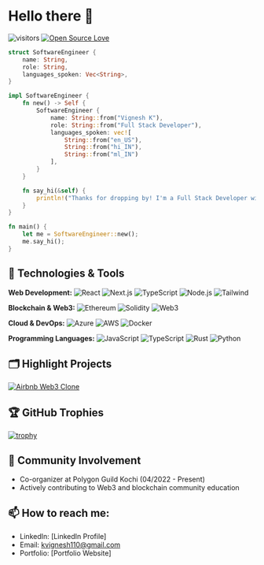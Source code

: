 # Hello there 👋

![visitors](https://visitor-badge.laobi.icu/badge?page_id=kvignesh1420.kvignesh1420)
[![Open Source Love](https://badges.frapsoft.com/os/v1/open-source.svg?v=102)](https://github.com/ellerbrock/open-source-badge/)

```rust
struct SoftwareEngineer {
    name: String,
    role: String,
    languages_spoken: Vec<String>,
}

impl SoftwareEngineer {
    fn new() -> Self {
        SoftwareEngineer {
            name: String::from("Vignesh K"),
            role: String::from("Full Stack Developer"),
            languages_spoken: vec![
                String::from("en_US"),
                String::from("hi_IN"),
                String::from("ml_IN")
            ],
        }
    }

    fn say_hi(&self) {
        println!("Thanks for dropping by! I'm a Full Stack Developer with expertise in Web3 and blockchain technologies.");
    }
}

fn main() {
    let me = SoftwareEngineer::new();
    me.say_hi();
}
```

## 🔧 Technologies & Tools

**Web Development:**
![React](https://img.shields.io/badge/Frontend-React-informational?style=flat&logo=react&logoColor=white&color=6aa6f8)
![Next.js](https://img.shields.io/badge/Framework-Next.js-informational?style=flat&logo=next.js&logoColor=white&color=6aa6f8)
![TypeScript](https://img.shields.io/badge/Code-TypeScript-informational?style=flat&logo=typescript&logoColor=white&color=6aa6f8)
![Node.js](https://img.shields.io/badge/Backend-Node.js-informational?style=flat&logo=node.js&logoColor=white&color=6aa6f8)
![Tailwind](https://img.shields.io/badge/CSS-Tailwind-informational?style=flat&logo=tailwind-css&logoColor=white&color=6aa6f8)

**Blockchain & Web3:**
![Ethereum](https://img.shields.io/badge/Blockchain-Ethereum-informational?style=flat&logo=ethereum&logoColor=white&color=6aa6f8)
![Solidity](https://img.shields.io/badge/Smart_Contracts-Solidity-informational?style=flat&logo=solidity&logoColor=white&color=6aa6f8)
![Web3](https://img.shields.io/badge/Tech-Web3-informational?style=flat&logo=web3.js&logoColor=white&color=6aa6f8)

**Cloud & DevOps:**
![Azure](https://img.shields.io/badge/Cloud-Azure-informational?style=flat&logo=microsoft-azure&logoColor=white&color=6aa6f8)
![AWS](https://img.shields.io/badge/Cloud-AWS-informational?style=flat&logo=amazon-aws&logoColor=white&color=6aa6f8)
![Docker](https://img.shields.io/badge/Tools-Docker-informational?style=flat&logo=docker&logoColor=white&color=6aa6f8)

**Programming Languages:**
![JavaScript](https://img.shields.io/badge/Code-JavaScript-informational?style=flat&logo=javascript&logoColor=white&color=6aa6f8)
![TypeScript](https://img.shields.io/badge/Code-TypeScript-informational?style=flat&logo=typescript&logoColor=white&color=6aa6f8)
![Rust](https://img.shields.io/badge/Code-Rust-informational?style=flat&logo=rust&logoColor=white&color=6aa6f8)
![Python](https://img.shields.io/badge/Code-Python-informational?style=flat&logo=python&logoColor=white&color=6aa6f8)

## 🗂️ Highlight Projects

<a href="https://github.com/kvignesh1420/airbnb-web3-clone">
  <img align="center" src="https://github-readme-stats.vercel.app/api/pin/?username=kvignesh1420&repo=airbnb-web3-clone&show_icons=true&line_height=27&title_color=6aa6f8&text_color=8a919a&icon_color=6aa6f8&bg_color=22272e" alt="Airbnb Web3 Clone" />
</a>

## 🏆 GitHub Trophies

[![trophy](https://github-profile-trophy.vercel.app/?username=kvignesh1420&theme=nord&column=7)](https://github.com/ryo-ma/github-profile-trophy)

## 👥 Community Involvement

- Co-organizer at Polygon Guild Kochi (04/2022 - Present)
- Actively contributing to Web3 and blockchain community education

## 📫 How to reach me:

- LinkedIn: [LinkedIn Profile]
- Email: kvignesh110@gmail.com
- Portfolio: [Portfolio Website]
